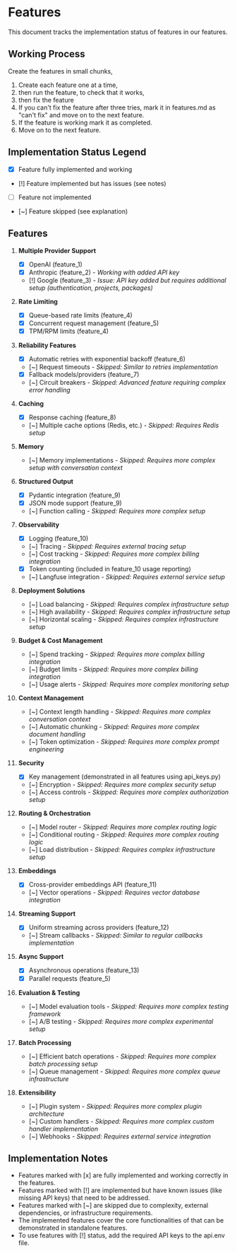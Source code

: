 # <task> Features

This document tracks the implementation status of <task> features in our features.

## Working Process ##

Create the <task> features in small chunks, 
1) Create each feature one at a time,
2) then run the feature, to check that it works, 
3) then fix the feature
4) If you can't fix the feature after three tries, mark it in features.md as "can't fix" and move on to the next feature.
5) If the feature is working mark it as completed.
6) Move on to the next feature.

## Implementation Status Legend

- [x] Feature fully implemented and working
- [!] Feature implemented but has issues (see notes)
- [ ] Feature not implemented
- [~] Feature skipped (see explanation)

## <task> Features

1. **Multiple Provider Support**
   - [x] OpenAI (feature_1)
   - [x] Anthropic (feature_2) - *Working with added API key*
   - [!] Google (feature_3) - *Issue: API key added but requires additional setup (authentication, projects, packages)*

2. **Rate Limiting**
   - [x] Queue-based rate limits (feature_4)
   - [x] Concurrent request management (feature_5)
   - [x] TPM/RPM limits (feature_4)

3. **Reliability Features**
   - [x] Automatic retries with exponential backoff (feature_6)
   - [~] Request timeouts - *Skipped: Similar to retries implementation*
   - [x] Fallback models/providers (feature_7)
   - [~] Circuit breakers - *Skipped: Advanced feature requiring complex error handling*

4. **Caching**
   - [x] Response caching (feature_8)
   - [~] Multiple cache options (Redis, etc.) - *Skipped: Requires Redis setup*

5. **Memory**
   - [~] Memory implementations - *Skipped: Requires more complex setup with conversation context*

6. **Structured Output**
   - [x] Pydantic integration (feature_9)
   - [x] JSON mode support (feature_9)
   - [~] Function calling - *Skipped: Requires more complex setup*

7. **Observability**
   - [x] Logging (feature_10)
   - [~] Tracing - *Skipped: Requires external tracing setup*
   - [~] Cost tracking - *Skipped: Requires more complex billing integration*
   - [x] Token counting (included in feature_10 usage reporting)
   - [~] Langfuse integration - *Skipped: Requires external service setup*

8. **Deployment Solutions**
   - [~] Load balancing - *Skipped: Requires complex infrastructure setup*
   - [~] High availability - *Skipped: Requires complex infrastructure setup*
   - [~] Horizontal scaling - *Skipped: Requires complex infrastructure setup*

9. **Budget & Cost Management**
   - [~] Spend tracking - *Skipped: Requires more complex billing integration*
   - [~] Budget limits - *Skipped: Requires more complex billing integration*
   - [~] Usage alerts - *Skipped: Requires more complex monitoring setup*

10. **Context Management**
    - [~] Context length handling - *Skipped: Requires more complex conversation context*
    - [~] Automatic chunking - *Skipped: Requires more complex document handling*
    - [~] Token optimization - *Skipped: Requires more complex prompt engineering*

11. **Security**
    - [x] Key management (demonstrated in all features using api_keys.py)
    - [~] Encryption - *Skipped: Requires more complex security setup*
    - [~] Access controls - *Skipped: Requires more complex authorization setup*

12. **Routing & Orchestration**
    - [~] Model router - *Skipped: Requires more complex routing logic*
    - [~] Conditional routing - *Skipped: Requires more complex routing logic*
    - [~] Load distribution - *Skipped: Requires complex infrastructure setup*

13. **Embeddings**
    - [x] Cross-provider embeddings API (feature_11)
    - [~] Vector operations - *Skipped: Requires vector database integration*

14. **Streaming Support**
    - [x] Uniform streaming across providers (feature_12)
    - [~] Stream callbacks - *Skipped: Similar to regular callbacks implementation*

15. **Async Support**
    - [x] Asynchronous operations (feature_13)
    - [x] Parallel requests (feature_5)

16. **Evaluation & Testing**
    - [~] Model evaluation tools - *Skipped: Requires more complex testing framework*
    - [~] A/B testing - *Skipped: Requires more complex experimental setup*

17. **Batch Processing**
    - [~] Efficient batch operations - *Skipped: Requires more complex batch processing setup*
    - [~] Queue management - *Skipped: Requires more complex queue infrastructure*

18. **Extensibility**
    - [~] Plugin system - *Skipped: Requires more complex plugin architecture*
    - [~] Custom handlers - *Skipped: Requires more complex custom handler implementation*
    - [~] Webhooks - *Skipped: Requires external service integration*

## Implementation Notes
- Features marked with [x] are fully implemented and working correctly in the features.
- Features marked with [!] are implemented but have known issues (like missing API keys) that need to be addressed.
- Features marked with [~] are skipped due to complexity, external dependencies, or infrastructure requirements.
- The implemented features cover the core functionalities of <task> that can be demonstrated in standalone features.
- To use features with [!] status, add the required API keys to the api.env file.
